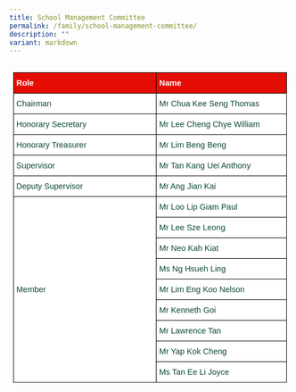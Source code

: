 ```yaml
---
title: School Management Committee
permalink: /family/school-management-committee/
description: ""
variant: markdown
---
```

<style type="text/css">
.tg  {border-collapse:collapse;border-spacing:0;margin:0px auto;}
.tg td{border-color:black;border-style:solid;border-width:1px;font-family:Arial, sans-serif;font-size:14.5px;
  overflow:hidden;padding:10px 5px;word-break:normal;}
.tg th{border-color:black;border-style:solid;border-width:1px;font-family:Arial, sans-serif;font-size:14.5px;
  font-weight:normal;overflow:hidden;padding:10px 5px;word-break:normal;}
.tg .tg-yhj3{background-color:#FFF;color:#0C463A;text-align:left;vertical-align:middle}
.tg .tg-feqv{background-color:#E40D03;color:#666;font-weight:bold;text-align:left;vertical-align:middle}
.tg .tg-o5fr{background-color:#FFF;color:#FD6500;text-align:left;vertical-align:middle}
</style>

<br>
<table class="tg" style="undefined;table-layout: fixed; width: 491px">
<colgroup>
<col style="width: 257px">
<col style="width: 234px">
</colgroup>

<tbody>
  <tr>
    <td class="tg-feqv"><span style="color:#FFFFFF;background-color:#E40D03">Role</span></td>
    <td class="tg-feqv"><span style="color:#FFFFFF;background-color:#E40D03">Name</span></td>
  </tr>
	<tr>
    <td class="tg-yhj3">Chairman</td>
    <td class="tg-yhj3">Mr Chua Kee Seng Thomas</td>
	</tr>
	<tr>
    <td class="tg-yhj3">Honorary Secretary</td>
    <td class="tg-yhj3">Mr Lee Cheng Chye William</td>
  </tr>
	<tr>
    <td class="tg-yhj3">Honorary Treasurer</td>
    <td class="tg-yhj3">Mr Lim Beng Beng</td>
  </tr>
	<tr>
    <td class="tg-yhj3">Supervisor</td>
    <td class="tg-yhj3">Mr Tan Kang Uei Anthony</td>
 </tr>
	<tr>
    <td class="tg-yhj3">Deputy Supervisor</td>
    <td class="tg-yhj3">Mr Ang Jian Kai</td>
	</tr>
	<tr>
    <td class="tg-yhj3" rowspan="9">Member</td>
    <td class="tg-yhj3">Mr Loo Lip Giam Paul</td>
  </tr>
	<tr>
    <td class="tg-yhj3">Mr Lee Sze Leong</td>
	</tr>
	<tr>
    <td class="tg-yhj3">Mr Neo Kah Kiat</td>
	</tr>
	<tr>
    <td class="tg-yhj3">Ms Ng Hsueh Ling</td>
	</tr>
	<tr>
    <td class="tg-yhj3">Mr Lim Eng Koo Nelson</td>
	</tr>
	<tr>
    <td class="tg-yhj3">Mr Kenneth Goi</td>
	</tr>
	<tr>
    <td class="tg-yhj3">Mr Lawrence Tan</td>
	</tr>
	<tr>
    <td class="tg-yhj3">Mr Yap Kok Cheng</td>
	</tr>
	<tr>
    <td class="tg-yhj3">Ms Tan Ee Li Joyce</td>
	</tr>
	<tr></tr>
</tbody>
</table>